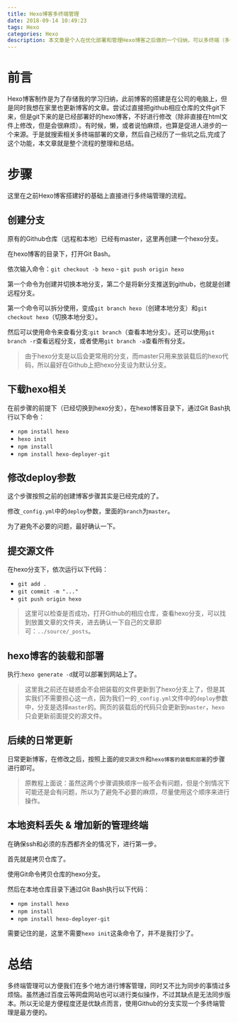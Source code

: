 ```yaml
---
title: Hexo博客多终端管理
date: 2018-09-14 10:49:23
tags: Hexo
categories: Hexo
description: 本文章是个人在优化部署和管理Hexo博客之后做的一个归纳，可以多终端（多台电脑）管理Hexo博客的源代码。
---
```

# 前言

Hexo博客制作是为了存储我的学习归纳，此前博客的搭建是在公司的电脑上，但是同时我想在家里也更新博客的文章。尝试过直接把github相应仓库的文件git下来，但是git下来的是已经部署好的hexo博客，不好进行修改（除非直接在html文件上修改，但是会很麻烦）。有时候，懒，或者说怕麻烦，也算是促进人进步的一个来源。于是就搜索相关多终端部署的文章，然后自己经历了一些坑之后,完成了这个功能，本文章就是整个流程的整理和总结。

# 步骤

这里在之前Hexo博客搭建好的基础上直接进行多终端管理的流程。

## 创建分支

原有的Github仓库（远程和本地）已经有master，这里再创建一个hexo分支。

在hexo博客的目录下，打开Git Bash。

依次输入命令：`git checkout -b hexo` - `git push origin hexo`

第一个命令为创建并切换本地分支，第二个是将新分支推送到github，也就是创建远程分支。

第一个命令可以拆分使用，变成`git branch hexo`（创建本地分支）和`git checkout hexo`（切换本地分支）。

然后可以使用命令来查看分支:`git branch`（查看本地分支）。还可以使用`git branch -r`查看远程分支，或者使用`git branch -a`查看所有分支。

> 由于hexo分支是以后会更常用的分支，而master只用来放装载后的hexo代码，所以最好在Github上把hexo分支设为默认分支。

## 下载hexo相关

在前步骤的前提下（已经切换到hexo分支），在hexo博客目录下，通过Git Bash执行以下命令：

- `npm install hexo`
- `hexo init`
- `npm install`
- `npm install hexo-deployer-git`

## 修改deploy参数

这个步骤按照之前的创建博客步骤其实是已经完成的了。

修改`_config.yml`中的`deploy`参数，里面的`branch`为`master`。

为了避免不必要的问题，最好确认一下。

## 提交源文件

在hexo分支下，依次运行以下代码：
- `git add .`
- `git commit -m "..."`
- `git push origin hexo`

> 这里可以检查是否成功，打开Github的相应仓库，查看hexo分支，可以找到放置文章的文件夹，进去确认一下自己的文章即可：`../source/_posts`。

## hexo博客的装载和部署

执行:`hexo generate -d`就可以部署到网站上了。

> 这里我之前还在疑惑会不会把装载的文件更新到了hexo分支上了，但是其实我们不需要担心这一点，因为我们一的`_config.yml`文件中的`deploy`参数中，分支是选择`master`的。网页的装载后的代码只会更新到`master`，`hexo`只会更新前面提交的源文件。

## 后续的日常更新

日常更新博客，在修改之后，按照上面的`提交源文件`和`hexo博客的装载和部署`的步骤进行即可。

> 原教程上面说：虽然这两个步骤调换顺序一般不会有问题，但是个别情况下可能还是会有问题，所以为了避免不必要的麻烦，尽量使用这个顺序来进行操作。

## 本地资料丢失 & 增加新的管理终端

在确保ssh和必须的东西都齐全的情况下，进行第一步。

首先就是拷贝仓库了。

使用Git命令拷贝仓库的hexo分支。

然后在本地仓库目录下通过Git Bash执行以下代码：

- `npm install hexo`
- `npm install`
- `npm install hexo-deployer-git`

需要记住的是，这里不需要`hexo init`这条命令了，并不是我打少了。

# 总结

多终端管理可以方便我们在多个地方进行博客管理，同时又不比为同步的事情过多烦恼。虽然通过百度云等网盘网站也可以进行类似操作，不过其缺点是无法同步版本。所以无论是方便程度还是优缺点而言，使用Github的分支实现一个多终端管理是最方便的。